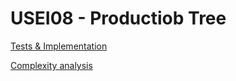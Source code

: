 # USEI08 - Productiob Tree


[Tests & Implementation](04.tests-and-implementation/Readme.md)

[Complexity analysis](05.complexity-analysis/Readme.md)